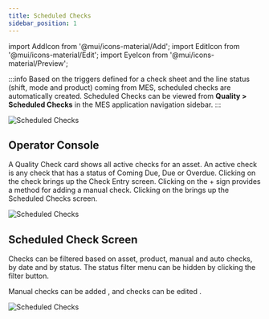 ```yaml
---
title: Scheduled Checks
sidebar_position: 1
---
```

import AddIcon from '@mui/icons-material/Add';
import EditIcon from '@mui/icons-material/Edit';
import EyeIcon from '@mui/icons-material/Preview';

:::info
Based on the triggers defined for a check sheet and the line status (shift, mode and product) coming from MES, scheduled checks are automatically created. Scheduled Checks can be viewed from **Quality > Scheduled Checks** in the MES application navigation sidebar.
:::

![Scheduled Checks](/img/scheduled-checks-1.png)

## Operator Console

A Quality Check card shows all active checks for an asset. An active check is any check that has a status of Coming Due, Due or Overdue. Clicking on the check brings up the Check Entry screen. Clicking on the + sign provides a method for adding a manual check. Clicking on the <EyeIcon fontSize="small" /> brings up the Scheduled Checks screen.

![Scheduled Checks](/img/scheduled-checks-2.png)


## Scheduled Check Screen

Checks can be filtered based on asset, product, manual and auto checks, by date and by status. The status filter menu can be hidden by clicking the filter button.

Manual checks can be added <AddIcon fontSize="small" />, and checks can be edited <EditIcon fontSize="small" />.

![Scheduled Checks](/img/scheduled-checks-3.png)